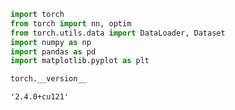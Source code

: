 ```python
import torch 
from torch import nn, optim 
from torch.utils.data import DataLoader, Dataset
import numpy as np 
import pandas as pd 
import matplotlib.pyplot as plt 
```


```python
torch.__version__
```




    '2.4.0+cu121'




```python

```
